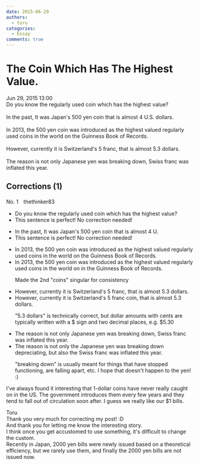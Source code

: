 ```yaml
---
date: 2015-06-29
authors:
  - toru
categories:
  - Essay
comments: true
---
```


# The Coin Which Has The Highest Value.
<div class="date">Jun 29, 2015 13:00</div>
<div id="post"><div id="body_show_ori">
Do you know the regularly used coin which has the highest value?<br/><br/>In the past, It was Japan's 500 yen coin that is almost 4 U.S. dollars.<br/><br/>In 2013, the 500 yen coin was introduced as the highest valued regularly used coins in the world on the Guinness Book of Records. <br/><br/>However, currently it is Switzerland's 5 franc, that is almost 5.3 dollars. <br/><br/>The reason is not only Japanese yen was breaking down, Swiss franc was inflated this year.
</div></div>

<!-- more -->


## Corrections (1)
<div id="block"><div class="first_name"> No. 1　<span class="just_name">thethinker83</span></div><div id="block2">
<ul class="correction_field">
<li class="incorrect">Do you know the regularly used coin which has the highest value?</li>
<li class="corrected perfect">This sentence is perfect! No correction needed!</li>
</ul>
<ul class="correction_field">
<li class="incorrect">In the past, It was Japan's 500 yen coin that is almost 4 U.</li>
<li class="corrected perfect">This sentence is perfect! No correction needed!</li>
</ul>
<ul class="correction_field">
<li class="incorrect">In 2013, the 500 yen coin was introduced as the highest valued regularly used coins in the world on the Guinness Book of Records.</li>
<li class="corrected correct">
In 2013, the 500 yen coin was introduced as the highest valued regularly used coin<span class="f_red"><span class="sline">s</span></span> in the world <span class="f_red"><span class="sline">on</span></span> <span class="f_blue">in </span>the Guinness Book of Records.
<p class="correction_comment">Made the 2nd "coins" singular for consistency</p>
</li>
</ul>
<ul class="correction_field">
<li class="incorrect">However, currently it is Switzerland's 5 franc, that is almost 5.3 dollars.</li>
<li class="corrected correct">
However, currently it is Switzerland's 5 franc <span class="f_blue">coin</span><span class="f_red"><span class="sline">,</span></span> that is almost <span class="f_gray">5.3 dollars</span>.
<p class="correction_comment">"5.3 dollars" is technically correct, but dollar amounts with cents are typically written with a $ sign and two decimal places, e.g. $5.30</p>
</li>
</ul>
<ul class="correction_field">
<li class="incorrect">The reason is not only Japanese yen was breaking down, Swiss franc was inflated this year.</li>
<li class="corrected correct">
The reason is not only <span class="f_blue">the </span>Japanese yen was <span class="f_red"><span class="sline">breaking down</span></span> <span class="f_blue">depreciating</span>, <span class="f_blue">but also the </span>Swiss franc was inflated this year.
<p class="correction_comment">"breaking down" is usually meant for things that have stopped functioning, are falling apart, etc.  I hope that doesn't happen to the yen! :)</p>
</li>
</ul>
<p class="comment_small">
 I've always found it interesting that 1-dollar coins have never really caught on in the US.  The government introduces them every few years and they tend to fall out of circulation soon after.  I guess we really like our $1 bills.
</p>

</div><div class="name"><span class="just_name">Toru</span><br>
Thank you very much for correcting my post! :D<br/>And thank you for letting me know the interesting story.<br/>I think once you get accustomed to use something, it's difficult to change the custom.<br/>Recently in Japan, 2000 yen bills were newly issued based on a theoretical efficiency, but we rarely use them, and finally the 2000 yen bills are not issued now.
</div>
</div>

